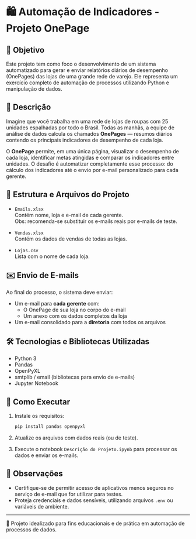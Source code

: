 
# 🛍️ Automação de Indicadores - Projeto OnePage

## 📌 Objetivo

Este projeto tem como foco o desenvolvimento de um sistema automatizado para gerar e enviar relatórios diários de desempenho (OnePages) das lojas de uma grande rede de varejo. Ele representa um exercício completo de automação de processos utilizando Python e manipulação de dados.

## 🧾 Descrição

Imagine que você trabalha em uma rede de lojas de roupas com 25 unidades espalhadas por todo o Brasil. Todas as manhãs, a equipe de análise de dados calcula os chamados **OnePages** — resumos diários contendo os principais indicadores de desempenho de cada loja.

O **OnePage** permite, em uma única página, visualizar o desempenho de cada loja, identificar metas atingidas e comparar os indicadores entre unidades. O desafio é automatizar completamente esse processo: do cálculo dos indicadores até o envio por e-mail personalizado para cada gerente.

## 📂 Estrutura e Arquivos do Projeto

- `Emails.xlsx`  
  Contém nome, loja e e-mail de cada gerente.  
  Obs: recomenda-se substituir os e-mails reais por e-mails de teste.

- `Vendas.xlsx`  
  Contém os dados de vendas de todas as lojas.

- `Lojas.csv`  
  Lista com o nome de cada loja.

## ✉️ Envio de E-mails

Ao final do processo, o sistema deve enviar:
- Um e-mail para **cada gerente** com:
  - O OnePage de sua loja no corpo do e-mail
  - Um anexo com os dados completos da loja
- Um e-mail consolidado para a **diretoria** com todos os arquivos

## 🛠️ Tecnologias e Bibliotecas Utilizadas

- Python 3
- Pandas
- OpenPyXL
- smtplib / email (bibliotecas para envio de e-mails)
- Jupyter Notebook

## 🚀 Como Executar

1. Instale os requisitos:
   ```bash
   pip install pandas openpyxl
   ```

2. Atualize os arquivos com dados reais (ou de teste).

3. Execute o notebook `Descrição do Projeto.ipynb` para processar os dados e enviar os e-mails.

## 🔐 Observações

- Certifique-se de permitir acesso de aplicativos menos seguros no serviço de e-mail que for utilizar para testes.
- Proteja credenciais e dados sensíveis, utilizando arquivos `.env` ou variáveis de ambiente.

---

📧 Projeto idealizado para fins educacionais e de prática em automação de processos de dados.
